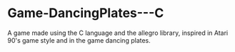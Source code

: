 # Game-DancingPlates---C
 A game made using the C language and the allegro library, inspired in Atari 90's game style and in the game dancing plates.
